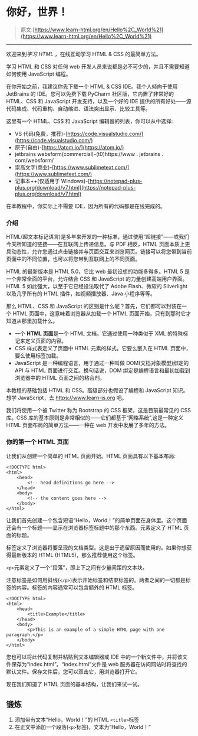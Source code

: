# 你好，世界！

> 原文:[https://www.learn-html.org/en/Hello%2C_World%21](https://www.learn-html.org/en/Hello%2C_World%21)

* * *

欢迎来到*学习 HTML* ，在线互动学习 HTML & CSS 的最简单方法。

学习 HTML 和 CSS 对任何 web 开发人员来说都是必不可少的，并且不需要知道如何使用 JavaScript 编程。

在你开始之前，我建议你先下载一个 HTML & CSS IDE。我个人倾向于使用 JetBrains 的 IDE。您可以免费下载 PyCharm 社区版，它内置了非常好的 HTML、CSS 和 JavaScript 开发支持，以及一个好的 IDE 提供的所有好处——源代码集成、代码重构、自动缩进、语法突出显示、比较工具等。

这里有一个 HTML、CSS 和 JavaScript 编辑器的列表，你可以从中选择:

*   VS 代码(免费，推荐)-[https://code.visualstudio.com/](https://code.visualstudio.com/)
*   原子(自由)-[https://atom.io/](https://atom.io/)
*   jetbrains websform(commercial)-(t0)https://www . jetbrains . com/websform/
*   崇高文字(商业)-[https://www.sublimetext.com/](https://www.sublimetext.com/)
*   记事本++(仅适用于 Windows)-[https://notepad-plus-plus.org/download/v7.html](https://notepad-plus-plus.org/download/v7.html)

在本教程中，你实际上不需要 IDE，因为所有的代码都是在线完成的。

### 介绍

HTML(超文本标记语言)是多年来开发的一种标准，通过使用“超链接”——或我们今天所知道的链接——在互联网上传递信息。与 PDF 相反，HTML 页面本质上更具动态性，允许您通过点击链接并与页面交互来浏览网页。链接可以将您带到当前页面中的不同位置，也可以将您带到互联网上的不同页面。

HTML 的最新版本是 HTML 5.0，它比 web 最初设想的功能多得多。HTML 5 是一个非常全面的平台，允许结合 CSS 和 JavaScript 的力量创建高端用户界面。HTML 5 如此强大，以至于它已经设法取代了 Adobe Flash、微软的 Silverlight 以及几乎所有的 HTML 插件，如视频播放器、Java 小程序等等。

那么 HTML、CSS 和 JavaScript 的区别是什么呢？首先，它们都可以封装在一个 HTML 页面中，这意味着浏览器从加载一个 HTML 页面开始，只有到那时它才知道从那里加载什么。

*   一个 **HTML 页面**是一个 HTML 文档，它通过使用一种类似于 XML 的特殊标记来定义页面的内容。
*   CSS 样式表定义了页面中 HTML 元素的样式。它要么嵌入在 HTML 页面中，要么使用<link>标签加载。
*   JavaScript 是一种编程语言，用于通过一种叫做 DOM(文档对象模型)绑定的 API 与 HTML 页面进行交互。换句话说，DOM 绑定是编程语言和最初加载到浏览器中的 HTML 页面之间的粘合剂。

本教程的基础包括 HTML 和 CSS。高级部分也假设了编程和 JavaScript 知识。想学 JavaScript，去 https://www.learn-js.org 吧。

我们将使用一个被 Twitter 称为 Bootstrap 的 CSS 框架，这是目前最常见的 CSS 库。CSS 库的基本原则是非常相似的——它们都基于“网格系统”,这是一种定义 HTML 页面布局的简单方法——一种在 web 开发中发展了多年的方法。

### 你的第一个 HTML 页面

让我们从创建一个简单的 HTML 页面开始。HTML 页面具有以下基本布局:

```
<!DOCTYPE html>
<html>
    <head>
        <!-- head definitions go here -->
    </head>
    <body>
        <!-- the content goes here -->
    </body>
</html> 
```

让我们首先创建一个包含短语“Hello，World！”的简单页面在身体里。这个页面还会有一个标题——显示在浏览器标签标题中的那个东西。元素定义了 HTML 页面的标题。

标签定义了浏览器将要呈现的文档类型。这是出于遗留原因而使用的。如果你想获得最新版本的 HTML (HTML5)，那么推荐使用这个标签。

`<p>`元素定义了一个“段落”，即上下之间有少量间距的文本块。

注意标签是如何用斜线(`</p>`)表示开始标签和结束标签的。两者之间的一切都是标签的内容。标签的内容通常可以包含额外的 HTML 标签。

```
<!DOCTYPE html>
<html>
    <head>
        <title>Example</title>
    </head>
    <body>
        <p>This is an example of a simple HTML page with one paragraph.</p>
    </body>
</html> 
```

您也可以将此代码复制并粘贴到文本编辑器或 IDE 中的一个新文件中，并将该文件保存为“index.html”。“index.html”文件是 web 服务器在访问网站时将查找的默认文件。保存文件后，您可以双击它，用浏览器打开它。

现在我们知道了 HTML 页面的基本结构，让我们来试一试。

## 锻炼

1.  添加带有文本“Hello，World！”的 HTML `<title>`标签
2.  在正文中添加一个段落(`<p>`标签)，文本为“Hello，World！”